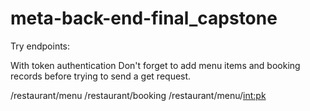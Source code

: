 # meta-back-end-final_capstone

Try endpoints:

With token authentication
Don't forget to add menu items and booking records before trying to send a get request.

/restaurant/menu
/restaurant/booking
/restaurant/menu/<int:pk>

